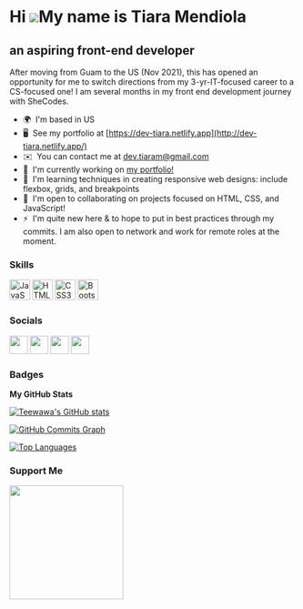 Hi ![](https://user-images.githubusercontent.com/18350557/176309783-0785949b-9127-417c-8b55-ab5a4333674e.gif)My name is Tiara Mendiola
======================================================================================================================================

an aspiring front-end developer
-------------------------------

After moving from Guam to the US (Nov 2021), this has opened an opportunity for me to switch directions from my 3-yr-IT-focused career to a CS-focused one! I am several months in my front end development journey with SheCodes.

* 🌍  I'm based in US
* 🖥️  See my portfolio at [https://dev-tiara.netlify.app](http://dev-tiara.netlify.app/)
* ✉️  You can contact me at [dev.tiaram@gmail.com](mailto:dev.tiaram@gmail.com)
* 🚀  I'm currently working on [my portfolio!](http://dev-tiara.netlify.app/)
* 🧠  I'm learning techniques in creating responsive web designs: include flexbox, grids, and breakpoints
* 🤝  I'm open to collaborating on projects focused on HTML, CSS, and JavaScript!
* ⚡  I'm quite new here & to hope to put in best practices through my commits. I am also open to network and work for remote roles at the moment.

### Skills

<p align="left">
<a href="https://developer.mozilla.org/en-US/docs/Web/JavaScript" target="_blank" rel="noreferrer"><img src="https://raw.githubusercontent.com/danielcranney/readme-generator/main/public/icons/skills/javascript-colored.svg" width="36" height="36" alt="JavaScript" /></a>
<a href="https://developer.mozilla.org/en-US/docs/Glossary/HTML5" target="_blank" rel="noreferrer"><img src="https://raw.githubusercontent.com/danielcranney/readme-generator/main/public/icons/skills/html5-colored.svg" width="36" height="36" alt="HTML5" /></a>
<a href="https://www.w3.org/TR/CSS/#css" target="_blank" rel="noreferrer"><img src="https://raw.githubusercontent.com/danielcranney/readme-generator/main/public/icons/skills/css3-colored.svg" width="36" height="36" alt="CSS3" /></a>
<a href="https://getbootstrap.com/" target="_blank" rel="noreferrer"><img src="https://raw.githubusercontent.com/danielcranney/readme-generator/main/public/icons/skills/bootstrap-colored.svg" width="36" height="36" alt="Bootstrap" /></a>
</p>


### Socials

<p align="left"> <a href="https://www.codepen.io/teewawa" target="_blank" rel="noreferrer"><img src="https://raw.githubusercontent.com/danielcranney/readme-generator/main/public/icons/socials/codepen-dark.svg" width="32" height="32" /></a> <a href="https://codesandbox.io/u/teewawa" target="_blank" rel="noreferrer"><img src="https://raw.githubusercontent.com/danielcranney/readme-generator/main/public/icons/socials/codesandbox-dark.svg" width="32" height="32" /></a> <a href="https://www.github.com/Teewawa" target="_blank" rel="noreferrer"><img src="https://raw.githubusercontent.com/danielcranney/readme-generator/main/public/icons/socials/github-dark.svg" width="32" height="32" /></a> <a href="https://www.linkedin.com/in/tiaramendiola/" target="_blank" rel="noreferrer"><img src="https://raw.githubusercontent.com/danielcranney/readme-generator/main/public/icons/socials/linkedin.svg" width="32" height="32" /></a></p>

### Badges

<b>My GitHub Stats</b>

<a href="http://www.github.com/Teewawa"><img src="https://github-readme-stats.vercel.app/api?username=Teewawa&show_icons=true&hide=&count_private=true&title_color=0891b2&text_color=ffffff&icon_color=0891b2&bg_color=1c1917&hide_border=true&show_icons=true" alt="Teewawa's GitHub stats" /></a>

<a href="http://www.github.com/Teewawa"><img src="https://activity-graph.herokuapp.com/graph?username=Teewawa&bg_color=1c1917&color=ffffff&line=0891b2&point=ffffff&area_color=1c1917&area=true&hide_border=true&custom_title=GitHub%20Commits%20Graph" alt="GitHub Commits Graph" /></a>

<a href="https://github.com/Teewawa" align="left"><img src="https://github-readme-stats.vercel.app/api/top-langs/?username=Teewawa&langs_count=10&title_color=0891b2&text_color=ffffff&icon_color=0891b2&bg_color=1c1917&hide_border=true&locale=en&custom_title=Top%20%Languages" alt="Top Languages" /></a>

### Support Me

<a href="https://www.buymeacoffee.com/teewawa"><img src="https://cdn.buymeacoffee.com/buttons/v2/default-yellow.png" width="200" /></a>
